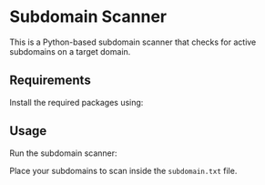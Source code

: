 # Subdomain Scanner

This is a Python-based subdomain scanner that checks for active subdomains on a target domain.

## Requirements

Install the required packages using:

## Usage

Run the subdomain scanner:

Place your subdomains to scan inside the `subdomain.txt` file.
